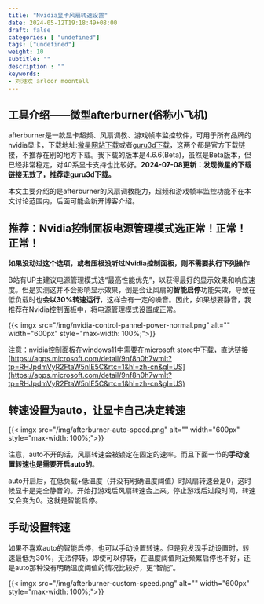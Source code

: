 ```yaml
---
title: "Nvidia显卡风扇转速设置"
date: 2024-05-12T19:18:49+08:00
draft: false
categories: [ "undefined"]
tags: ["undefined"]
weight: 10
subtitle: ""
description : ""
keywords:
- 刘港欢 arloor moontell
---
```


## 工具介绍——微型afterburner(俗称小飞机)

afterburner是一款显卡超频、风扇调教、游戏帧率监控软件，可用于所有品牌的nvidia显卡，下载地址:[微星网站下载](https://www.msi.com/Landing/afterburner/graphics-cards)或者[guru3d下载](https://www.guru3d.com/download/msi-afterburner-beta-download/)，这两个都是官方下载链接，不推荐在别的地方下载。我下载的版本是4.6.6(Beta)，虽然是Beta版本，但已经非常稳定，对40系显卡支持也比较好。**2024-07-08更新：发现微星的下载链接无效了，推荐走guru3d下载。**

本文主要介绍的是afterburner的风扇调教能力，超频和游戏帧率监控功能不在本文讨论范围内，后面可能会新开博客介绍。

## 推荐：Nvidia控制面板电源管理模式选正常！正常！正常！

**如果没动过这个选项，或者压根没听过Nvidia控制面板，则不需要执行下列操作**

B站有UP主建议电源管理模式选“最高性能优先”，以获得最好的显示效果和响应速度。但是实测这并不会影响显示效果，倒是会让风扇的**智能启停**功能失效，导致在低负载时也**会以30%转速运行**，这样会有一定的噪音。因此，如果想要静音，我推荐在Nvidia控制面板中，将电源管理模式设置成正常。

{{< imgx src="/img/nvidia-control-pannel-power-normal.png" alt="" width="600px" style="max-width: 100%;">}}

注意：nvidia控制面板在windows11中需要在microsoft store中下载，直达链接[https://apps.microsoft.com/detail/9nf8h0h7wmlt?tp=RHJpdmVyR2FtaW5nIE5C&rtc=1&hl=zh-cn&gl=US](https://apps.microsoft.com/detail/9nf8h0h7wmlt?tp=RHJpdmVyR2FtaW5nIE5C&rtc=1&hl=zh-cn&gl=US)

## 转速设置为auto，让显卡自己决定转速

{{< imgx src="/img/afterburner-auto-speed.png" alt="" width="600px" style="max-width: 100%;">}}

注意，auto不开的话，风扇转速会被锁定在固定的速率。而且下面一节的**手动设置转速也是需要开启auto的**。

auto开启后，在低负载+低温度（并没有明确温度阈值）时风扇转速会是0，这时候显卡是完全静音的。开始打游戏后风扇转速会上来。停止游戏后过段时间，转速又会变为0。这就是智能启停。

## 手动设置转速

如果不喜欢auto的智能启停，也可以手动设置转速。但是我发现手动设置时，转速最低为30%，无法停转。即使可以停转，在温度阈值附近频繁启停也不好，还是auto那种没有明确温度阈值的情况比较好，更“智能”。

{{< imgx src="/img/afterburner-custom-speed.png" alt="" width="600px" style="max-width: 100%;">}}

